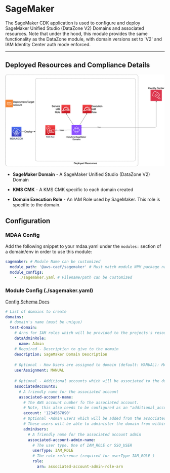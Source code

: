# SageMaker

The SageMaker CDK application is used to configure and deploy SageMaker Unified Studio (DataZone V2) Domains and associated resources. Note that under the hood, this module provides the same functionality as the DataZone module, with domain versions set to 'V2' and IAM Identity Center auth mode enforced.

---

## Deployed Resources and Compliance Details

![datazone](../../../constructs/L3/governance/datazone-l3-construct/docs/DataZone.png)

- **SageMaker Domain** - A SageMaker Unified Studio (DataZone V2) Domain

- **KMS CMK** - A KMS CMK specific to each domain created

- **Domain Execution Role** - An IAM Role used by SageMaker. This role is specific to the domain.

## Configuration

### MDAA Config

Add the following snippet to your mdaa.yaml under the `modules:` section of a domain/env in order to use this module:

```yaml
sagemaker: # Module Name can be customized
  module_path: '@aws-caef/sagemaker' # Must match module NPM package name
  module_configs:
    - ./sagemaker.yaml # Filename/path can be customized
```

### Module Config (./sagemaker.yaml)

[Config Schema Docs](SCHEMA.md)

```yaml
# List of domains to create
domains:
  # domain's name (must be unique)
  test-domain:
    # Arns for IAM roles which will be provided to the projects's resources (IE bucket)
    dataAdminRole:
      name: Admin
    # Required - Description to give to the domain
    description: SageMaker Domain Description

    # Optional - How Users are assigned to domain (default: MANUAL): MANUAL | AUTOMATIC
    userAssignment: MANUAL

    # Optional - Additional accounts which will be associated to the domain
    associatedAccounts:
      # A friendly name for the associated account
      associated-account-name:
        # The AWS account number fo the associated account.
        # Note, this also needs to be configured as an "additional_account" on the MDAA module within mdaa.yaml
        account: '1234567890'
        # Optional -Admin users which will be added from the associated account for this domain.
        # These users will be able to administer the domain from within the associated account
        adminUsers:
          # A friendly name for the associated account admin
          associated-account-admin-name:
            # The user type. One of IAM_ROLE or SSO_USER
            userType: IAM_ROLE
            # The role reference (required for userType IAM_ROLE )
            role:
              arn: associated-account-admin-role-arn
```
